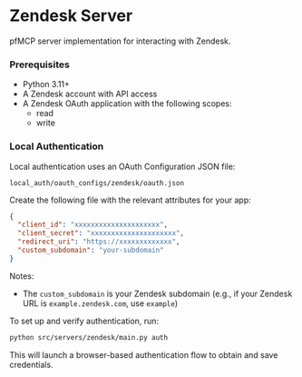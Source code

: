 # Zendesk Server

pfMCP server implementation for interacting with Zendesk.

### Prerequisites

- Python 3.11+
- A Zendesk account with API access
- A Zendesk OAuth application with the following scopes:
  - read
  - write

### Local Authentication

Local authentication uses an OAuth Configuration JSON file:

```
local_auth/oauth_configs/zendesk/oauth.json
```

Create the following file with the relevant attributes for your app:

```json
{
  "client_id": "xxxxxxxxxxxxxxxxxxxxx",
  "client_secret": "xxxxxxxxxxxxxxxxxxxxx",
  "redirect_uri": "https://xxxxxxxxxxxxx",
  "custom_subdomain": "your-subdomain"
}
```

Notes:
- The `custom_subdomain` is your Zendesk subdomain (e.g., if your Zendesk URL is `example.zendesk.com`, use `example`)


To set up and verify authentication, run:

```bash
python src/servers/zendesk/main.py auth
```

This will launch a browser-based authentication flow to obtain and save credentials.

